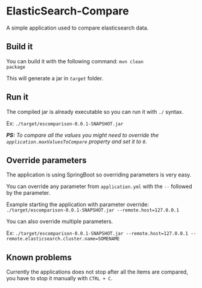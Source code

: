 # ElasticSearch-Compare

A simple application used to compare elasticsearch data.

## Build it

You can build it with the following command:
<code>mvn clean package</code>

This will generate a jar in <code>*target*</code> folder.

## Run it
The compiled jar is already executable so you can run it with `./` syntax.

Ex: ```./target/escomparison-0.0.1-SNAPSHOT.jar```

_**PS:** To compare all the values you might need to override the `application.maxValuesToCompare` property and set it to `0`_.

## Override parameters
The application is using SpringBoot so overriding parameters is very easy.

You can override any parameter from ```application.yml``` with the `--` followed by the parameter.

Example starting the application with parameter override: ```./target/escomparison-0.0.1-SNAPSHOT.jar --remote.host=127.0.0.1```

You can also override multiple parameters.

Ex: ```./target/escomparison-0.0.1-SNAPSHOT.jar --remote.host=127.0.0.1 --remote.elasticsearch.cluster.name=SOMENAME```

## Known problems
Currently the applications does not stop after all the items are compared, you have to stop it manually with `CTRL + C`.